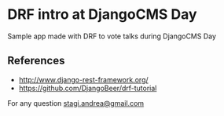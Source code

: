 # DRF intro at DjangoCMS Day

Sample app made with DRF to vote talks during DjangoCMS Day

## References

- http://www.django-rest-framework.org/
- https://github.com/DjangoBeer/drf-tutorial

For any question stagi.andrea@gmail.com